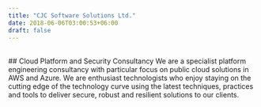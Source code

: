 ```yaml
---
title: "CJC Software Solutions Ltd."
date: 2018-06-06T03:00:53+06:00
draft: false
---
```



<br/>
## Cloud Platform and Security Consultancy
We are a specialist platform engineering consultancy with particular focus on public cloud solutions in AWS and Azure. We are enthusiast technologists who enjoy staying on the cutting edge of the technology curve using the latest techniques, practices and tools to deliver secure, robust and resilient solutions to our clients. 